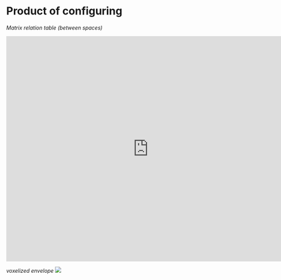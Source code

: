 # Product of configuring
*Matrix relation table (between spaces)* 
<iframe src="https://docs.google.com/spreadsheets/d/e/2PACX-1vRqEuxSvQ-N81oncdb5fiRDmU_GB6HNdrPEpVIXcBHApoIXwiqt6-PNKeYbD71hgQ/pubhtml?gid=1256579589&single=true" style="width:150%; height:600px;" frameborder="0">
</iframe>

*voxelized envelope* 
<img src="https://cdn.discordapp.com/attachments/784009094474366977/803578468969086976/ful_lowres_lattice.png">

